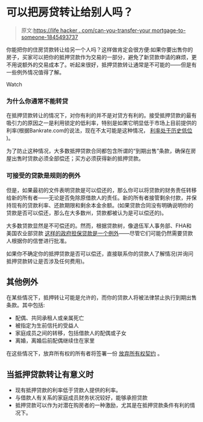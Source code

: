 # 可以把房贷转让给别人吗？

> 原文:[https://life hacker . com/can-you-transfer-your mortgage-to-someone-1845493737](https://lifehacker.com/can-you-transfer-your-mortgage-to-someone-else-1845493737)

你能把你的住房贷款转让给另一个人吗？这样做肯定会很方便:如果你要出售你的房子，买家可以把你的抵押贷款作为交易的一部分，避免了新贷款申请的麻烦，更不用说额外的交易成本了。听起来很好，抵押贷款转让通常是不可能的——但是有一些例外情况值得了解。

Watch

### **为什么你通常不能转贷**

在抵押贷款转让的情况下，对你有利的并不是对贷方有利的。接受抵押贷款的最有吸引力的原因之一是利用锁定的低利率，特别是如果它明显低于市场上目前提供的利率(根据Bankrate.com的说法，现在不太可能是这种情况， [利率处于历史低位](https://www.bankrate.com/mortgages/mortgage-rate-forecast) )。

为了防止这种情况，大多数抵押贷款合同都包含所谓的“到期出售”条款，确保在房屋出售时贷款必须全部偿还；买方必须获得新的抵押贷款。

### **可接受的贷款是规则的例外**

但是，如果最初的文件表明贷款是可以偿还的，那么你可以将贷款的财务责任转移给新的所有者——无论是否免除原借款人的责任。新的所有者接管剩余付款，并保持现有的贷款利率、还款期限和剩余本金余额。(如果贷款合同没有明确说明你的贷款是否可以偿还，那么在大多数州，贷款都被认为是可以偿还的)。

大多数贷款显然是不可偿还的。然而，根据贷款树，像退伍军人事务部、FHA和美国农业部贷款 [这样的政府担保贷款是一个例外](https://www.lendingtree.com/home/mortgage/what-is-an-assumable-mortgage/#Whichloansareeligibleformortgageassumption)——尽管它们可能仍然需要贷款人根据你的信誉进行批准。

如果你不确定你的抵押贷款是否可以偿还，直接联系你的贷款人了解情况(并询问抵押贷款转让是否涉及任何费用)。

## 其他例外

在某些情况下，抵押转让可能是允许的，而你的贷款人将被法律禁止执行到期出售条款。其中包括:

*   配偶、共同承租人或亲属死亡
*   被指定为生前信托的受益人
*   家庭成员之间的转移，包括借款人的配偶或子女
*   离婚，离婚后前配偶继续住在家里

在这些情况下，放弃所有权的所有者将签署一份 [放弃所有权契约](https://www.investopedia.com/terms/q/quitclaimdeed.asp) 。

## 当抵押贷款转让有意义时

*   现有抵押贷款的利率低于贷款人提供的利率。
*   与借款人有关系的家庭成员财务状况较好，能够承担贷款
*   抵押贷款可以作为对潜在购房者的一种激励，尤其是在抵押贷款条件有利的情况下。